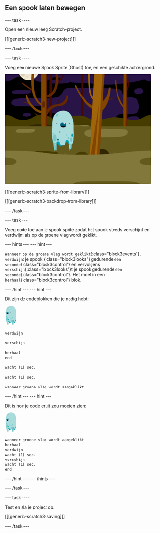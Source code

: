 ## Een spook laten bewegen

\--- task \----

Open een nieuw leeg Scratch-project.

[[[generic-scratch3-new-project]]]

\--- /task \---

\--- task \----

Voeg een nieuwe Spook Sprite (Ghost) toe, en een geschikte achtergrond.

![schermafdruk](images/ghost-ghost.png)

[[[generic-scratch3-sprite-from-library]]]

[[[generic-scratch3-backdrop-from-library]]]

\--- /task \---

\--- task \---

Voeg code toe aan je spook sprite zodat het spook steeds verschijnt en verdwijnt als op de groene vlag wordt geklikt.

\--- hints \--- \--- hint \---

`Wanneer op de groene vlag wordt geklikt`{:class="block3events"}, `verdwijn`t je spook {:class="block3looks"} gedurende `één seconde`{:class="block3control"} en vervolgens `verschijn`{:class="block3looks"}t je spook gedurende `één seconde`{:class="block3control"}. Het moet in een `herhaal`{:class="block3control"} blok.

\--- /hint \--- \--- hint \---

Dit zijn de codeblokken die je nodig hebt:

![spook-sprite](images/ghost-sprite.png)

```blocks3
verdwijn

verschijn

herhaal
end

wacht (1) sec.

wacht (1) sec.

wanneer groene vlag wordt aangeklikt
```

\--- /hint \--- \--- hint \---

Dit is hoe je code eruit zou moeten zien:

![spook-sprite](images/ghost-sprite.png)

```blocks3
wanneer groene vlag wordt aangeklikt
herhaal
verdwijn
wacht (1) sec.
verschijn
wacht (1) sec.
end
```

\--- /hint \--- \--- /hints \---

\--- /task \---

\--- task \----

Test en sla je project op.

[[[generic-scratch3-saving]]]

\--- /task \---